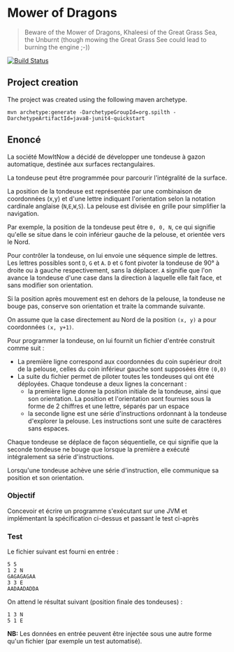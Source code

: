 # Mower of Dragons

> Beware of the Mower of Dragons, Khaleesi of the Great Grass Sea, the Unburnt (though mowing the Great Grass See could lead to burning the engine ;-))

[![Build Status](https://travis-ci.org/m-dubois/mower-of-dragons.svg?branch=master)](https://travis-ci.org/m-dubois/mower-of-dragons)

## Project creation

The project was created using the following maven archetype.

```
mvn archetype:generate -DarchetypeGroupId=org.spilth -DarchetypeArtifactId=java8-junit4-quickstart
```

## Enoncé 

La société MowItNow a décidé de développer une tondeuse à gazon automatique, destinée aux surfaces rectangulaires.

La tondeuse peut être programmée pour parcourir l'intégralité de la surface.

La position de la tondeuse est représentée par une combinaison de coordonnées (x,y) et d'une lettre indiquant l'orientation selon la notation cardinale anglaise (`N`,`E`,`W`,`S`). La pelouse est divisée en grille pour simplifier la navigation.

Par exemple, la position de la tondeuse peut être `0, 0, N`, ce qui signifie qu'elle se situe dans le coin inférieur gauche de la pelouse, et orientée vers le Nord.

Pour contrôler la tondeuse, on lui envoie une séquence simple de lettres. Les lettres possibles sont `D`, `G` et `A`. `D` et `G` font pivoter la tondeuse de 90° à droite ou à gauche respectivement, sans la déplacer. `A` signifie que l'on avance la tondeuse d'une case dans la direction à laquelle elle fait face, et sans modifier son orientation.

Si la position après mouvement est en dehors de la pelouse, la tondeuse ne bouge pas, conserve son orientation et traite la commande suivante.

On assume que la case directement au Nord de la position `(x, y)` a pour coordonnées `(x, y+1)`.

Pour programmer la tondeuse, on lui fournit un fichier d'entrée construit comme suit :
- La première ligne correspond aux coordonnées du coin supérieur droit de la pelouse, celles du coin inférieur gauche sont supposées être `(0,0)`
- La suite du fichier permet de piloter toutes les tondeuses qui ont été déployées. Chaque tondeuse a deux lignes la concernant :
  - la première ligne donne la position initiale de la tondeuse, ainsi que son orientation. La position et l'orientation sont fournies sous la forme de 2 chiffres et une lettre, séparés par un espace
  - la seconde ligne est une série d'instructions ordonnant à la tondeuse d'explorer la pelouse. Les instructions sont une suite de caractères sans espaces.

Chaque tondeuse se déplace de façon séquentielle, ce qui signifie que la seconde tondeuse ne bouge que lorsque la première a exécuté intégralement sa série d'instructions.

Lorsqu'une tondeuse achève une série d'instruction, elle communique sa position et son orientation.

### Objectif

Concevoir et écrire un programme s'exécutant sur une JVM et implémentant la spécification ci-dessus et passant le test ci-après

### Test

Le fichier suivant est fourni en entrée :

```
5 5
1 2 N
GAGAGAGAA
3 3 E
AADAADADDA
```

On attend le résultat suivant (position finale des tondeuses) :

```
1 3 N
5 1 E
```

**NB:** Les données en entrée peuvent être injectée sous une autre forme qu'un fichier (par exemple un test automatisé).
